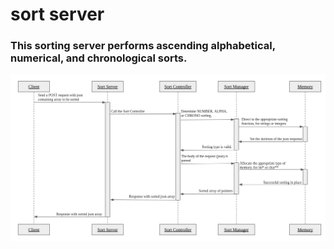 # sort server
### This sorting server performs ascending alphabetical, numerical, and chronological sorts.

![](./detailed_uml.png)

